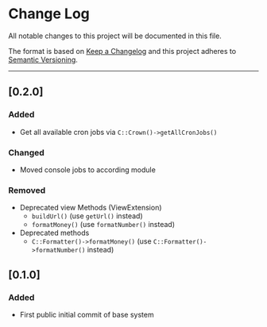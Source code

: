 # Change Log
All notable changes to this project will be documented in this file.

The format is based on [Keep a Changelog](http://keepachangelog.com/)
and this project adheres to [Semantic Versioning](http://semver.org/).

---

## [0.2.0]
### Added
- Get all available cron jobs via `C::Crown()->getAllCronJobs()`

### Changed
- Moved console jobs to according module

### Removed
- Deprecated view Methods (ViewExtension)
  - `buildUrl()` (use `getUrl()` instead)
  - `formatMoney()` (use `formatNumber()` instead)
- Deprecated methods
  - `C::Formatter()->formatMoney()` (use `C::Formatter()->formatNumber()` instead)


## [0.1.0]
### Added
- First public initial commit of base system